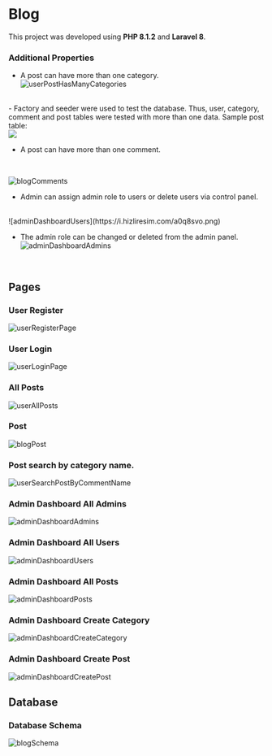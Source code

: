 # Blog
This project was developed using **PHP 8.1.2** and **Laravel 8**.

### Additional Properties

 - A post can have more than one category.
 <br />![userPostHasManyCategories](https://i.hizliresim.com/2liuc4l.png)
<br />
 - Factory and seeder were used to test the database. Thus, user, category, comment and post tables were tested with more than one data. Sample post table:
<br />
<img src="https://i.hizliresim.com/mw0k41q.png">
 <br />

 - A post can have more than one comment.
 <br />

![blogComments](https://i.hizliresim.com/o1n2jkn.png)
<br />
 -   Admin can assign admin role to users or delete users via control panel.
 <br />
 ![adminDashboardUsers](https://i.hizliresim.com/a0q8svo.png)
 <br />
 
 - The admin role can be changed or deleted from the admin panel.
 <br />![adminDashboardAdmins](https://i.hizliresim.com/doepc57.png)
 <br />


## Pages
### User Register
![userRegisterPage](https://i.hizliresim.com/cg8vkvn.png)
### User Login
![userLoginPage](https://i.hizliresim.com/7ccr63m.png)

### All Posts
![userAllPosts](https://i.hizliresim.com/l8u4jrr.png)

### Post
![blogPost](https://i.hizliresim.com/o1n2jkn.png)

### Post search by category name.
![userSearchPostByCommentName](https://i.hizliresim.com/bumcbh8.png)

### Admin Dashboard All Admins
![adminDashboardAdmins](https://i.hizliresim.com/doepc57.png)

### Admin Dashboard All Users
![adminDashboardUsers](https://i.hizliresim.com/a0q8svo.png)

### Admin Dashboard All Posts
![adminDashboardPosts](https://i.hizliresim.com/fn96p4x.png)

### Admin Dashboard Create Category
![adminDashboardCreateCategory](https://i.hizliresim.com/nneyuqa.png)

### Admin Dashboard Create Post
![adminDashboardCreatePost](https://i.hizliresim.com/3r6sqzi.png)

## Database

### Database Schema
![blogSchema](https://i.hizliresim.com/jmy22rn.png)
